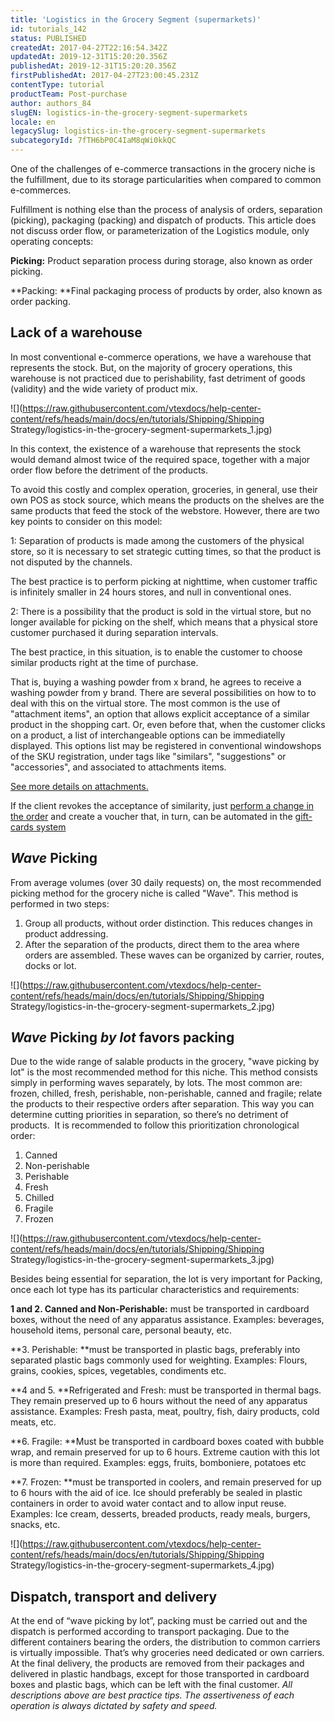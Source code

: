 ```yaml
---
title: 'Logistics in the Grocery Segment (supermarkets)'
id: tutorials_142
status: PUBLISHED
createdAt: 2017-04-27T22:16:54.342Z
updatedAt: 2019-12-31T15:20:20.356Z
publishedAt: 2019-12-31T15:20:20.356Z
firstPublishedAt: 2017-04-27T23:00:45.231Z
contentType: tutorial
productTeam: Post-purchase
author: authors_84
slugEN: logistics-in-the-grocery-segment-supermarkets
locale: en
legacySlug: logistics-in-the-grocery-segment-supermarkets
subcategoryId: 7fTH6bP0C4IaM8qWi0kkQC
---
```


One of the challenges of e-commerce transactions in the grocery niche is the fulfillment, due to its storage particularities when compared to common e-commerces.

Fulfillment is nothing else than the process of analysis of orders, separation (picking), packaging (packing) and dispatch of products. This article does not discuss order flow, or parameterization of the Logistics module, only operating concepts:

**Picking:** Product separation process during storage, also known as order picking.

**Packing: **Final packaging process of products by order, also known as order packing.

## Lack of a warehouse

In most conventional e-commerce operations, we have a warehouse that represents the stock. But, on the majority of grocery operations, this warehouse is not practiced due to perishability, fast detriment of goods (validity) and the wide variety of product mix.

![](https://raw.githubusercontent.com/vtexdocs/help-center-content/refs/heads/main/docs/en/tutorials/Shipping/Shipping Strategy/logistics-in-the-grocery-segment-supermarkets_1.jpg)

In this context, the existence of a warehouse that represents the stock would demand almost twice of the required space, together with a major order flow before the detriment of the products.

To avoid this costly and complex operation, groceries, in general, use their own POS as stock source, which means the products on the shelves are the same products that feed the stock of the webstore. However, there are two key points to consider on this model:

1: Separation of products is made among the customers of the physical store, so it is necessary to set strategic cutting times, so that the product is not disputed by the channels.

The best practice is to perform picking at nighttime, when customer traffic is infinitely smaller in 24 hours stores, and null in conventional ones.

2: There is a possibility that the product is sold in the virtual store, but no longer available for picking on the shelf, which means that a physical store customer purchased it during separation intervals.

The best practice, in this situation, is to enable the customer to choose similar products right at the time of purchase. 

That is, buying a washing powder from x brand, he agrees to receive a washing powder from y brand. There are several possibilities on how to to deal with this on the virtual store. The most common is the use of "attachment items", an option that allows explicit acceptance of a similar product in the shopping cart. Or, even before that, when the customer clicks on a product, a list of interchangeable options can be immediatelly displayed. This options list may be registered in conventional windowshops of the SKU registration, under tags like "similars", "suggestions" or "accessories", and associated to attachments items.

[See more details on attachments.](http://vtex.github.io/docs/vtex.js/latest/checkout/index.html)

If the client revokes the acceptance of similarity, just [perform a change in the order](http://lab.vtex.com/docs/oms/api/latest/orders/index.html#registrar-mudanas) and create a voucher that, in turn, can be automated in the [gift-cards system](http://lab.vtex.com/docs/gcs/api/latest/giftcard/index.html#listar-gift-cards)

## _Wave_ Picking

From average volumes (over 30 daily requests) on, the most recommended picking method for the grocery niche is called "Wave". This method is performed in two steps:
1. Group all products, without order distinction. This reduces changes in product addressing.
2. After the separation of the products, direct them to the area where orders are assembled. These waves can be organized by carrier, routes, docks or lot.

![](https://raw.githubusercontent.com/vtexdocs/help-center-content/refs/heads/main/docs/en/tutorials/Shipping/Shipping Strategy/logistics-in-the-grocery-segment-supermarkets_2.jpg)

## _Wave_ Picking _by lot_ favors packing

Due to the wide range of salable products in the grocery, "wave picking by lot" is the most recommended method for this niche. This method consists simply in performing waves separately, by lots. The most common are: frozen, chilled, fresh, perishable, non-perishable, canned and fragile; relate the products to their respective orders after separation. This way you can determine cutting priorities in separation, so there&#8217;s no detriment of products.  It is recommended to follow this prioritization chronological order:

1. Canned
2. Non-perishable
3. Perishable
4. Fresh
5. Chilled
6. Fragile
7. Frozen

![](https://raw.githubusercontent.com/vtexdocs/help-center-content/refs/heads/main/docs/en/tutorials/Shipping/Shipping Strategy/logistics-in-the-grocery-segment-supermarkets_3.jpg)

Besides being essential for separation, the lot is very important for Packing, once each lot type has its particular characteristics and requirements:

**1 and 2. Canned and Non-Perishable:** must be transported in cardboard boxes, without the need of any apparatus assistance.
Examples: beverages, household items, personal care, personal beauty, etc.

**3. Perishable: **must be transported in plastic bags, preferably into separated plastic bags commonly used for weighting.
Examples: Flours, grains, cookies, spices, vegetables, condiments etc.

**4 and 5. **Refrigerated and Fresh: must be transported in thermal bags. They remain preserved up to 6 hours without the need of any apparatus assistance.
Examples: Fresh pasta, meat, poultry, fish, dairy products, cold meats, etc.

**6. Fragile: **Must be transported in cardboard boxes coated with bubble wrap, and remain preserved for up to 6 hours. Extreme caution with this lot is more than required.
Examples: eggs, fruits, bomboniere, potatoes etc

**7. Frozen: **must be transported in coolers, and remain preserved for up to 6 hours with the aid of ice. Ice should preferably be sealed in plastic containers in order to avoid water contact and to allow input reuse.
Examples: Ice cream, desserts, breaded products, ready meals, burgers, snacks, etc.

![](https://raw.githubusercontent.com/vtexdocs/help-center-content/refs/heads/main/docs/en/tutorials/Shipping/Shipping Strategy/logistics-in-the-grocery-segment-supermarkets_4.jpg)

## Dispatch, transport and delivery

At the end of &#8220;wave picking by lot&#8221;, packing must be carried out and the dispatch is performed according to transport packaging. Due to the different containers bearing the orders, the distribution to common carriers is virtually impossible. That&#8217;s why groceries need dedicated or own carriers.
At the final delivery, the products are removed from their packages and delivered in plastic handbags, except for those transported in cardboard boxes and plastic bags, which can be left with the final customer.
_All descriptions above are best practice tips. The assertiveness of each operation is always dictated by safety and speed._

